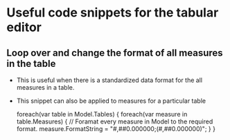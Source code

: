 
# Useful code snippets for the tabular editor

## Loop over and change the format of all measures in the table

* This is useful when there is a standardized data format for the all measures in a table. 

* This snippet can also be applied to measures for a particular table

    foreach(var table in Model.Tables)
      {
        foreach(var measure in table.Measures)
      {
          // Foramat every measure in Model to the required format.
          measure.FormatString = "#,##0.000000;(#,##0.000000)";
      }
    }
